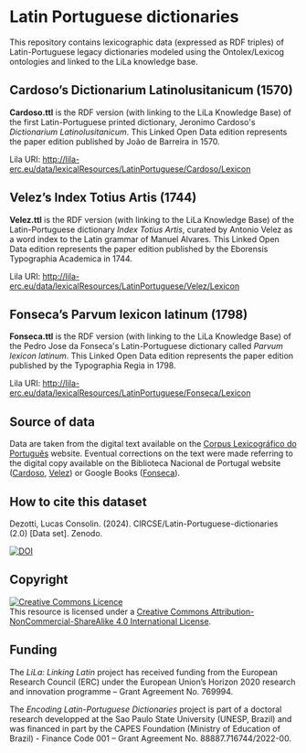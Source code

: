 # Latin Portuguese dictionaries
This repository contains lexicographic data (expressed as RDF triples) of Latin-Portuguese legacy dictionaries modeled using the Ontolex/Lexicog ontologies and linked to the LiLa knowledge base.

## Cardoso’s Dictionarium Latinolusitanicum (1570)
**Cardoso.ttl** is the RDF version (with linking to the LiLa Knowledge Base) of the first Latin-Portuguese printed dictionary, Jeronimo Cardoso's *Dictionarium Latinolusitanicum*. 
This Linked Open Data edition represents the paper edition published by João de Barreira in 1570.

Lila URI: http://lila-erc.eu/data/lexicalResources/LatinPortuguese/Cardoso/Lexicon

## Velez’s Index Totius Artis (1744)
**Velez.ttl** is the RDF version (with linking to the LiLa Knowledge Base) of the Latin-Portuguese dictionary *Index Totius Artis*, curated by Antonio Velez as a word index to the Latin grammar of Manuel Alvares. 
This Linked Open Data edition represents the paper edition published by the Eborensis Typographia Academica in 1744.

Lila URI: http://lila-erc.eu/data/lexicalResources/LatinPortuguese/Velez/Lexicon

## Fonseca’s Parvum lexicon latinum (1798)
**Fonseca.ttl** is the RDF version (with linking to the LiLa Knowledge Base) of the Pedro Jose da Fonseca's Latin-Portuguese dictionary called *Parvum lexicon latinum*. 
This Linked Open Data edition represents the paper edition published by the Typographia Regia in 1798.

Lila URI: http://lila-erc.eu/data/lexicalResources/LatinPortuguese/Fonseca/Lexicon

## Source of data
Data are taken from the digital text available on the [Corpus Lexicográfico do Português](http://clp.dlc.ua.pt/DICIweb/default.asp?url=Obras) website. 
Eventual corrections on the text were made referring to the digital copy available on the Biblioteca Nacional de Portugal website ([Cardoso](https://purl.pt/14265), [Velez](https://purl.pt/14821)) or Google Books ([Fonseca](https://www.google.com.br/books/edition/Parvum_lexicon_latinum_Lusitana_interpre/xZtEAAAAcAAJ)).

## How to cite this dataset
Dezotti, Lucas Consolin. (2024). CIRCSE/Latin-Portuguese-dictionaries (2.0) \[Data set]. Zenodo.

[![DOI](https://zenodo.org/badge/DOI/10.5281/zenodo.13989172.svg)](https://doi.org/10.5281/zenodo.13989172)

## Copyright
<a rel="license" href="http://creativecommons.org/licenses/by-nc-sa/4.0/"><img alt="Creative Commons Licence" style="border-width:0" src="https://i.creativecommons.org/l/by-nc-sa/4.0/88x31.png" /></a><br />This resource is licensed under a <a rel="license" href="http://creativecommons.org/licenses/by-nc-sa/4.0/">Creative Commons Attribution-NonCommercial-ShareAlike 4.0 International License</a>.

## Funding
The *LiLa: Linking Latin* project has received funding from the European Research Council (ERC) under the European Union’s Horizon 2020 research and innovation programme – Grant Agreement No. 769994.

The *Encoding Latin-Portuguese Dictionaries* project is part of a doctoral research developped at the Sao Paulo State University (UNESP, Brazil) and was financed in part by the CAPES Foundation (Ministry of Education of Brazil) - Finance Code 001 – Grant Agreement No. 88887.716744/2022-00.
